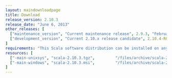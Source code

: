 ```yaml
---
layout: maindownloadpage
title: Download
release_version: 2.10.3
release_date: "June 6, 2013"
other_releases: [
  ["maintenance_version", "Current maintenance release", 2.9.3, "February 28, 2013"],
  ["development_version", "Current 2.10.x release candidate", 2.10.4-RC1, "December 23, 2013"]
]
requirements: "This Scala software distribution can be installed on any Unix-like or Windows system. It requires the Java runtime version 1.6 or later, which can be downloaded <a href='http://www.java.com/'>here</a>."
resources: [
  ["-main-unixsys", "scala-2.10.3.tgz",         "/files/archive/scala-2.10.3.tgz",         "Max OS X, Unix, Cygwin",   "20 MB"],
  ["-main-windows", "scala-2.10.3.msi",         "/files/archive/scala-2.10.3.msi",         "Windows (msi installer)",  "60 MB"]
]
---
```


<!-- This page should be auto-generated - it is the main download page of the latest stable release -->


